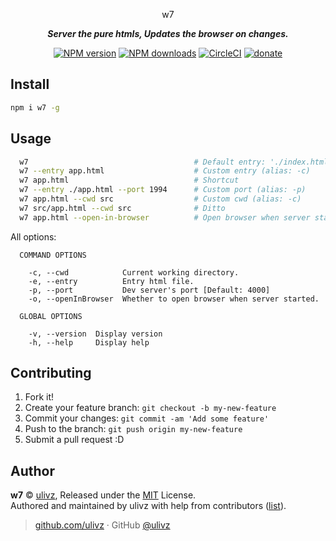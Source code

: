 <p align="center">w7</p>

<p align="center">
  <b><i>Server the pure htmls, Updates the browser on changes.</i></b>
</p>

<p align="center">
  <a href="https://npmjs.com/package/w7"><img src="https://img.shields.io/npm/v/w7.svg?style=flat" alt="NPM version"></a> 
  <a href="https://npmjs.com/package/w7"><img src="https://img.shields.io/npm/dm/w7.svg?style=flat" alt="NPM downloads"></a>
  <a href="https://circleci.com/gh/ulivz/w7/tree/master"><img src="https://circleci.com/gh/ulivz/w7/tree/master.svg?style=shield" alt="CircleCI"></a>
  <a href="https://github.com/ulivz/donate"><img src="https://img.shields.io/badge/$-donate-ff69b4.svg?maxAge=2592000&amp;style=flat" alt="donate"></a>
</p>

## Install

```bash
npm i w7 -g
```

## Usage

```bash
  w7                                     # Default entry: './index.html'   
  w7 --entry app.html                    # Custom entry (alias: -c)
  w7 app.html                            # Shortcut
  w7 --entry ./app.html --port 1994      # Custom port (alias: -p)
  w7 app.html --cwd src                  # Custom cwd (alias: -c)
  w7 src/app.html --cwd src              # Ditto 
  w7 app.html --open-in-browser          # Open browser when server started (alias: -o)
```

All options:

```
  COMMAND OPTIONS

    -c, --cwd            Current working directory.
    -e, --entry          Entry html file.
    -p, --port           Dev server's port [Default: 4000]
    -o, --openInBrowser  Whether to open browser when server started.

  GLOBAL OPTIONS

    -v, --version  Display version
    -h, --help     Display help
```


## Contributing

1. Fork it!
2. Create your feature branch: `git checkout -b my-new-feature`
3. Commit your changes: `git commit -am 'Add some feature'`
4. Push to the branch: `git push origin my-new-feature`
5. Submit a pull request :D


## Author

**w7** © [ulivz](https://github.com/ULIVZ), Released under the [MIT](./LICENSE) License.<br>
Authored and maintained by ulivz with help from contributors ([list](https://github.com/ULIVZ/w7/contributors)).

> [github.com/ulivz](https://github.com/ulivz) · GitHub [@ulivz](https://github.com/ULIVZ)
